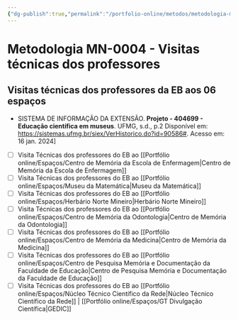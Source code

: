 ```yaml
---
{"dg-publish":true,"permalink":"/portfolio-online/metodos/metodologia-mn-0004-visitas-tecnicas-dos-professores/","tags":["💼/🎯/🛠️"],"created":"2024-02-14T12:36:19.866-03:00","updated":"2024-02-11T11:18:06.329-03:00"}
---
```



# Metodologia MN-0004 - Visitas técnicas dos professores

## Visitas técnicas dos professores da EB aos 06 espaços   
- SISTEMA DE INFORMAÇÃO DA EXTENSÃO. **Projeto - 404699 - Educação científica em museus**. UFMG, s.d., p.2 Disponível em: <https://sistemas.ufmg.br/siex/VerHistorico.do?id=90586#>. Acesso em: 16 jan. 2024]

- [ ] Visita Técnicas dos professores do EB ao [[Portfólio online/Espaços/Centro de Memória da Escola de Enfermagem\|Centro de Memória da Escola de Enfermagem]]
- [ ] Visita Técnicas dos professores do EB ao [[Portfólio online/Espaços/Museu da Matemática\|Museu da Matemática]]
- [ ] Visita Técnicas dos professores do EB ao [[Portfólio online/Espaços/Herbário Norte Mineiro\|Herbário Norte Mineiro]]
- [ ] Visita Técnicas dos professores do EB ao [[Portfólio online/Espaços/Centro de Memória da Odontologia\|Centro de Memória da Odontologia]]
- [ ] Visita Técnicas dos professores do EB ao [[Portfólio online/Espaços/Centro de Memória da Medicina\|Centro de Memória da Medicina]]
- [ ] Visita Técnicas dos professores do EB ao [[Portfólio online/Espaços/Centro de Pesquisa Memória e Documentação da Faculdade de Educação\|Centro de Pesquisa Memória e Documentação da Faculdade de Educação]]
- [ ] Visita Técnicas dos professores do EB ao [[Portfólio online/Espaços/Núcleo Técnico Científico da Rede\|Núcleo Técnico Científico da Rede]] | [[Portfólio online/Espaços/GT Divulgação Científica\|GEDIC]]
